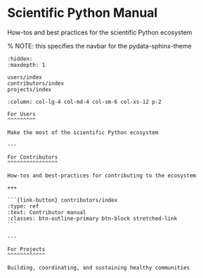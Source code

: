# Scientific Python Manual

How-tos and best practices for the scientific Python ecosystem

% NOTE: this specifies the navbar for the pydata-sphinx-theme
```{toctree}
:hidden:
:maxdepth: 1

users/index
contributors/index
projects/index
```

````{panels}
:column: col-lg-4 col-md-4 col-sm-6 col-xs-12 p-2

For Users
^^^^^^^^^

Make the most of the scientific Python ecosystem

---

For Contributors
^^^^^^^^^^^^^^^^

How-tos and best-practices for contributing to the ecosystem

+++

```{link-button} contributors/index
:type: ref
:text: Contributor manual
:classes: btn-outline-primary btn-block stretched-link
```

---

For Projects
^^^^^^^^^^^^

Building, coordinating, and sustaining healthy communities
````
